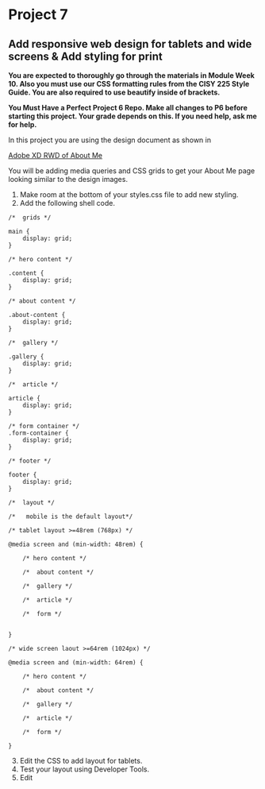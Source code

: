 # Project 7
## Add responsive web design for tablets and wide screens & Add styling for print

**You are expected to thoroughly go through the materials in Module Week 10. Also you must use our CSS formatting rules from the CISY 225 Style Guide. You are also required to use beautify inside of brackets.**



**You Must Have a Perfect Project 6 Repo. Make all changes to P6 before starting this project. Your grade depends on this. If you need help, ask me for help.**

In this project you are using the design document as shown in 

[Adobe XD RWD of About Me](https://xd.adobe.com/spec/a5db66b4-3086-4f9b-4c62-b0ecce091949-d3ea/ "Adobe XD RWD of ABout Me")

You will be adding media queries and CSS grids to get your About Me page looking similar to the design images.

1. Make room at the bottom of your styles.css file to add new styling.
2. Add the following shell code.

````
/*  grids */

main {
	display: grid;
}

/* hero content */

.content {
	display: grid;
}

/* about content */

.about-content {
	display: grid;
}

/*  gallery */

.gallery {
	display: grid;
}

/*  article */

article {
	display: grid;
}

/* form container */
.form-container {
	display: grid;
}

/* footer */

footer {
	display: grid;
}

/*  layout */

/*   mobile is the default layout*/

/* tablet layout >=48rem (768px) */

@media screen and (min-width: 48rem) {

	/* hero content */

	/*	about content */

	/*	gallery */

	/*	article */

	/*	form */


}

/* wide screen laout >=64rem (1024px) */

@media screen and (min-width: 64rem) {

	/* hero content */

	/*	about content */

	/*	gallery */

	/*	article */

	/*	form */

}
````

3. Edit the CSS to add layout for tablets.
4. Test your layout using Developer Tools.
5. Edit 
